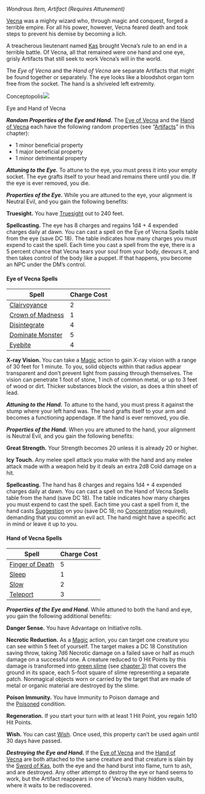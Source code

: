 _Wondrous Item, Artifact (Requires Attunement)_

[Vecna](https://www.dndbeyond.com/sources/dnd/dmg-2024/lore-glossary#Vecna) was a mighty wizard who, through magic and conquest, forged a terrible empire. For all his power, however, Vecna feared death and took steps to prevent his demise by becoming a lich.

A treacherous lieutenant named [Kas](https://www.dndbeyond.com/sources/dnd/dmg-2024/lore-glossary#KastheBetrayer) brought Vecna’s rule to an end in a terrible battle. Of Vecna, all that remained were one hand and one eye, grisly Artifacts that still seek to work Vecna’s will in the world.

The _Eye of Vecna_ and the _Hand of Vecna_ are separate Artifacts that might be found together or separately. The eye looks like a bloodshot organ torn free from the socket. The hand is a shriveled left extremity.

Conceptopolis[![](https://media.dndbeyond.com/compendium-images/dmg/Bk0e1TBRN0uPvprV/08-029.hand-of-vecna-eye-of-vecna.png)](https://media.dndbeyond.com/compendium-images/dmg/Bk0e1TBRN0uPvprV/08-029.hand-of-vecna-eye-of-vecna.png)

Eye and Hand of Vecna

**_Random Properties of the Eye and Hand._** The [Eye of Vecna](https://www.dndbeyond.com/magic-items/9228609-eye-of-vecna) and the [Hand of Vecna](https://www.dndbeyond.com/magic-items/9228716-hand-of-vecna) each have the following random properties (see “[Artifacts](https://www.dndbeyond.com/sources/dnd/dmg-2024/treasure#Artifacts)” in this chapter):

- 1 minor beneficial property
- 1 major beneficial property
- 1 minor detrimental property

**_Attuning to the Eye._** To attune to the eye, you must press it into your empty socket. The eye grafts itself to your head and remains there until you die. If the eye is ever removed, you die.

**_Properties of the Eye._** While you are attuned to the eye, your alignment is Neutral Evil, and you gain the following benefits:

**Truesight.** You have [Truesight](https://www.dndbeyond.com/sources/dnd/free-rules/rules-glossary#Truesight) out to 240 feet.

**Spellcasting.** The eye has 8 charges and regains 1d4 + 4 expended charges daily at dawn. You can cast a spell on the Eye of Vecna Spells table from the eye (save DC 18). The table indicates how many charges you must expend to cast the spell. Each time you cast a spell from the eye, there is a 5 percent chance that Vecna tears your soul from your body, devours it, and then takes control of the body like a puppet. If that happens, you become an NPC under the DM’s control.

#### [](https://www.dndbeyond.com/sources/dnd/dmg-2024/magic-items-a-z#EyeofVecnaSpells)Eye of Vecna Spells
|Spell|Charge Cost|
|---|---|
|[Clairvoyance](https://www.dndbeyond.com/spells/2618972-clairvoyance)|2|
|[Crown of Madness](https://www.dndbeyond.com/spells/2619056-crown-of-madness)|1|
|[Disintegrate](https://www.dndbeyond.com/spells/2619094-disintegrate)|4|
|[Dominate Monster](https://www.dndbeyond.com/spells/2619147-dominate-monster)|5|
|[Eyebite](https://www.dndbeyond.com/spells/2619191-eyebite)|4|

**X-ray Vision.** You can take a [Magic](https://www.dndbeyond.com/sources/dnd/free-rules/rules-glossary#MagicAction) action to gain X-ray vision with a range of 30 feet for 1 minute. To you, solid objects within that radius appear transparent and don’t prevent light from passing through themselves. The vision can penetrate 1 foot of stone, 1 inch of common metal, or up to 3 feet of wood or dirt. Thicker substances block the vision, as does a thin sheet of lead.

**_Attuning to the Hand._** To attune to the hand, you must press it against the stump where your left hand was. The hand grafts itself to your arm and becomes a functioning appendage. If the hand is ever removed, you die.

**_Properties of the Hand._** When you are attuned to the hand, your alignment is Neutral Evil, and you gain the following benefits:

**Great Strength.** Your Strength becomes 20 unless it is already 20 or higher.

**Icy Touch.** Any melee spell attack you make with the hand and any melee attack made with a weapon held by it deals an extra 2d8 Cold damage on a hit.

**Spellcasting.** The hand has 8 charges and regains 1d4 + 4 expended charges daily at dawn. You can cast a spell on the Hand of Vecna Spells table from the hand (save DC 18). The table indicates how many charges you must expend to cast the spell. Each time you cast a spell from it, the hand casts [Suggestion](https://www.dndbeyond.com/spells/2619101-suggestion) on you (save DC 18; no [Concentration](https://www.dndbeyond.com/sources/dnd/free-rules/rules-glossary#Concentration) required), demanding that you commit an evil act. The hand might have a specific act in mind or leave it up to you.

#### [](https://www.dndbeyond.com/sources/dnd/dmg-2024/magic-items-a-z#HandofVecnaSpells)Hand of Vecna Spells
|Spell|Charge Cost|
|---|---|
|[Finger of Death](https://www.dndbeyond.com/spells/2618885-finger-of-death)|5|
|[Sleep](https://www.dndbeyond.com/spells/2619064-sleep)|1|
|[Slow](https://www.dndbeyond.com/spells/2619066-slow)|2|
|[Teleport](https://www.dndbeyond.com/spells/2619163-teleport)|3|

**_Properties of the Eye and Hand._** While attuned to both the hand and eye, you gain the following additional benefits:

**Danger Sense.** You have Advantage on Initiative rolls.

**Necrotic Reduction.** As a [Magic](https://www.dndbeyond.com/sources/dnd/free-rules/rules-glossary#MagicAction) action, you can target one creature you can see within 5 feet of yourself. The target makes a DC 18 Constitution saving throw, taking 7d6 Necrotic damage on a failed save or half as much damage on a successful one. A creature reduced to 0 Hit Points by this damage is transformed into [green slime](https://www.dndbeyond.com/sources/dnd/dmg-2024/dms-toolbox#GreenSlime) (see [chapter 3](https://www.dndbeyond.com/sources/dnd/dmg-2024/dms-toolbox)) that covers the ground in its space, each 5-foot square of slime representing a separate patch. Nonmagical objects worn or carried by the target that are made of metal or organic material are destroyed by the slime.

**Poison Immunity.** You have Immunity to Poison damage and the [Poisoned](https://www.dndbeyond.com/sources/dnd/free-rules/rules-glossary#PoisonedCondition) condition.

**Regeneration.** If you start your turn with at least 1 Hit Point, you regain 1d10 Hit Points.

**Wish.** You can cast [Wish](https://www.dndbeyond.com/spells/2619213-wish). Once used, this property can’t be used again until 30 days have passed.

**_Destroying the Eye and Hand._** If the [Eye of Vecna](https://www.dndbeyond.com/magic-items/9228609-eye-of-vecna) and the [Hand of Vecna](https://www.dndbeyond.com/magic-items/9228716-hand-of-vecna) are both attached to the same creature and that creature is slain by the [Sword of Kas](https://www.dndbeyond.com/magic-items/9229112-sword-of-kas), both the eye and the hand burst into flame, turn to ash, and are destroyed. Any other attempt to destroy the eye or hand seems to work, but the Artifact reappears in one of Vecna’s many hidden vaults, where it waits to be rediscovered.